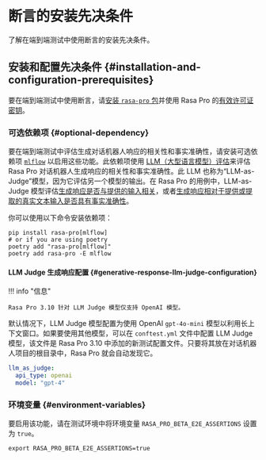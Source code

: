 # 断言的安装先决条件

了解在端到端测试中使用断言的安装先决条件。

## 安装和配置先决条件 {#installation-and-configuration-prerequisites}

要在端到端测试中使用断言，请[安装 `rasa-pro` 包](../../installation/python/installation.md)并使用 Rasa Pro 的[有效许可证密钥](../../installation/python/licensing.md)。

### 可选依赖项 {#optional-dependency}

要在端到端测试中评估生成对话机器人响应的相关性和事实准确性，请安装可选依赖项 [`mlflow`](https://mlflow.org/docs/latest/model-evaluation/index.html) 以启用这些功能。此依赖项使用 [LLM（大型语言模型）评估](https://mlflow.org/docs/latest/llms/llm-evaluate/index.html)来评估 Rasa Pro 对话机器人生成响应的相关性和事实准确性。此 LLM 也称为“LLM-as-Judge”模型，因为它评估另一个模型的输出。在 Rasa Pro 的用例中，LLM-as-Judge 模型评估[生成响应是否与提供的输入相关](assertions-fundamentals.md#generative-response-is-relevant-assertion)，或者[生成响应相对于提供或提取的真实文本输入是否具有事实准确性](assertions-fundamentals.md#generative-response-is-grounded-assertion)。

你可以使用以下命令安装依赖项：

```shell
pip install rasa-pro[mlflow]
# or if you are using poetry
poetry add "rasa-pro[mlflow]"
poetry add rasa-pro -E mlflow
```

#### LLM Judge 生成响应配置 {#generative-response-llm-judge-configuration}

!!! info "信息"

    Rasa Pro 3.10 针对 LLM Judge 模型仅支持 OpenAI 模型。

默认情况下，LLM Judge 模型配置为使用 OpenAI `gpt-4o-mini` 模型以利用长上下文窗口。如果要使用其他模型，可以在 `conftest.yml` 文件中配置 LLM Judge 模型，该文件是 Rasa Pro 3.10 中添加的新测试配置文件。只要将其放在对话机器人项目的根目录中，Rasa Pro 就会自动发现它。

```yaml
llm_as_judge:
  api_type: openai
  model: "gpt-4"
```

### 环境变量 {#environment-variables}

要启用该功能，请在测试环境中将环境变量 `RASA_PRO_BETA_E2E_ASSERTIONS` 设置为 `true`。

```shell
export RASA_PRO_BETA_E2E_ASSERTIONS=true
```
